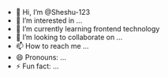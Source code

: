 - 👋 Hi, I’m @Sheshu-123
- 👀 I’m interested in ...
- 🌱 I’m currently learning frontend technology
- 💞️ I’m looking to collaborate on ...
- 📫 How to reach me ...
- 😄 Pronouns: ...
- ⚡ Fun fact: ...

<!---
Sheshu-123/Sheshu-123 is a ✨ special ✨ repository because its `README.md` (this file) appears on your GitHub profile.
You can click the Preview link to take a look at your changes.
--->
